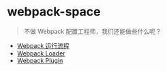 # webpack-space

> 不做 Webpack 配置工程师，我们还能做些什么呢？

- [Webpack 运行流程](./docs/flow.md)
- [Webpack Loader](./docs/loader.md)
- [Webpack Plugin](./docs/plugin.md)
